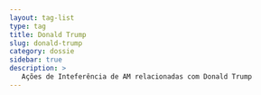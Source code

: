 ```yaml
---
layout: tag-list
type: tag
title: Donald Trump
slug: donald-trump
category: dossie
sidebar: true
description: >
   Ações de Inteferência de AM relacionadas com Donald Trump
---
```

